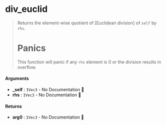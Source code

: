 # div\_euclid

>  Returns the element-wise quotient of [Euclidean division] of `self` by `rhs`.
>  # Panics
>  This function will panic if any `rhs` element is 0 or the division results in overflow.

#### Arguments

- **\_self** : `IVec3` \- No Documentation 🚧
- **rhs** : `IVec3` \- No Documentation 🚧

#### Returns

- **arg0** : `IVec3` \- No Documentation 🚧
